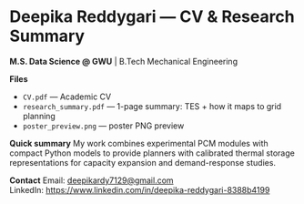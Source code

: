 # Deepika Reddygari — CV & Research Summary

**M.S. Data Science @ GWU** | B.Tech Mechanical Engineering

**Files**
- `CV.pdf` — Academic CV
- `research_summary.pdf` — 1-page summary: TES + how it maps to grid planning
- `poster_preview.png` — poster PNG preview

**Quick summary**
My work combines experimental PCM modules with compact Python models to provide planners with calibrated thermal storage representations for capacity expansion and demand-response studies.

**Contact**
Email: deepikardy7129@gmail.com  
LinkedIn: https://www.linkedin.com/in/deepika-reddygari-8388b4199
